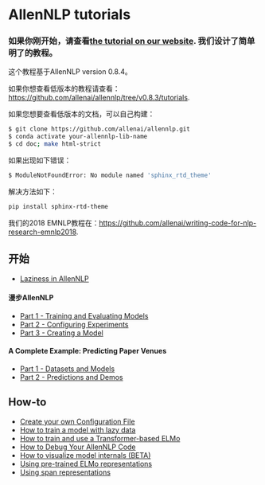# AllenNLP tutorials

### 如果你刚开始，请查看[the tutorial on our website](https://allennlp.org/tutorials). 我们设计了简单明了的教程。

这个教程基于AllenNLP version 0.8.4。

如果你想查看低版本的教程请查看：https://github.com/allenai/allennlp/tree/v0.8.3/tutorials.

如果您想要查看低版本的文档，可以自己构建：

```bash
$ git clone https://github.com/allenai/allennlp.git
$ conda activate your-allennlp-lib-name
$ cd doc; make html-strict
```

如果出现如下错误：

```bash
$ ModuleNotFoundError: No module named 'sphinx_rtd_theme'
```

解决方法如下：

```bash
pip install sphinx-rtd-theme
```



我们的2018 EMNLP教程在：https://github.com/allenai/writing-code-for-nlp-research-emnlp2018.

## 开始

- [Laziness in AllenNLP](getting_started/laziness.md)

#### 漫步AllenNLP

- [Part 1 - Training and Evaluating Models](getting_started/walk_through_allennlp/training_and_evaluating.md)
- [Part 2 - Configuring Experiments](getting_started/walk_through_allennlp/configuration.md)
- [Part 3 - Creating a Model](getting_started/walk_through_allennlp/creating_a_model.md)

#### A Complete Example: Predicting Paper Venues

- [Part 1 - Datasets and Models](getting_started/predicting_paper_venues/predicting_paper_venues_pt1.md)
- [Part 2 - Predictions and Demos](getting_started/predicting_paper_venues/predicting_paper_venues_pt2.md)

## How-to

- [Create your own Configuration File](how_to/create_a_configuration.md)
- [How to train a model with lazy data](how_to/laziness.md)
- [How to train and use a Transformer-based ELMo](how_to/training_transformer_elmo.md)
- [How to Debug Your AllenNLP Code](how_to/using_a_debugger.md)
- [How to visualize model internals (BETA)](how_to/visualizing_model_internals.md)
- [Using pre-trained ELMo representations](how_to/elmo.md)
- [Using span representations](how_to/span_representations.md)

